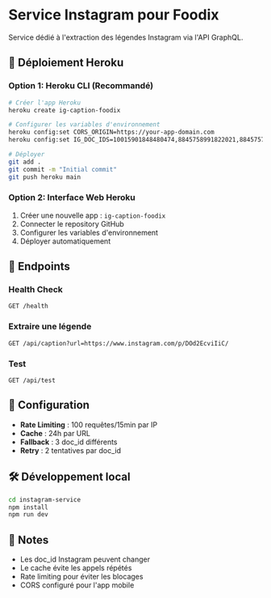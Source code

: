 # Service Instagram pour Foodix

Service dédié à l'extraction des légendes Instagram via l'API GraphQL.

## 🚀 Déploiement Heroku

### Option 1: Heroku CLI (Recommandé)

```bash
# Créer l'app Heroku
heroku create ig-caption-foodix

# Configurer les variables d'environnement
heroku config:set CORS_ORIGIN=https://your-app-domain.com
heroku config:set IG_DOC_IDS=10015901848480474,8845758991822021,8845757868488799

# Déployer
git add .
git commit -m "Initial commit"
git push heroku main
```

### Option 2: Interface Web Heroku

1. Créer une nouvelle app : `ig-caption-foodix`
2. Connecter le repository GitHub
3. Configurer les variables d'environnement
4. Déployer automatiquement

## 📡 Endpoints

### Health Check
```
GET /health
```

### Extraire une légende
```
GET /api/caption?url=https://www.instagram.com/p/DOd2EcviIiC/
```

### Test
```
GET /api/test
```

## 🔧 Configuration

- **Rate Limiting** : 100 requêtes/15min par IP
- **Cache** : 24h par URL
- **Fallback** : 3 doc_id différents
- **Retry** : 2 tentatives par doc_id

## 🛠️ Développement local

```bash
cd instagram-service
npm install
npm run dev
```

## 📝 Notes

- Les doc_id Instagram peuvent changer
- Le cache évite les appels répétés
- Rate limiting pour éviter les blocages
- CORS configuré pour l'app mobile
